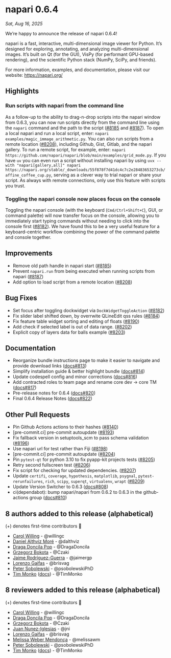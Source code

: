 # napari 0.6.4

*Sat, Aug 16, 2025*

We’re happy to announce the release of napari 0.6.4!

napari is a fast, interactive, multi-dimensional image viewer for Python. It’s designed for exploring, annotating, and analyzing multi-dimensional images. It’s built on Qt (for the GUI), VisPy (for performant GPU-based rendering), and the scientific Python stack (NumPy, SciPy, and friends).

For more information, examples, and documentation, please visit our website: https://napari.org/

## Highlights

### Run scripts with napari from the command line

As a follow-up to the ability to drag-n-drop scripts into the napari window from 0.6.3, you can now run scripts directly from the command line using the `napari` command and the path to the script ([#8185](https://github.com/napari/napari/pull/8185) and [#8187](https://github.com/napari/napari/pull/8187)).
To open a local napari and run a local script, enter: `napari examples/magic_immage_arithmetic.py`.
You can also run scripts from a remote location ([#8208](https://github.com/napari/napari/pull/8208)), including Github, Gist, Gitlab, and the napari gallery.
To run a remote script, for example, enter: `napari https://github.com/napari/napari/blob/main/examples/grid_mode.py`.
If you have `uv` you can even run a script without installing napari by using `uvx --with "napari[gallery,all]" napari https://napari.org/stable/_downloads/55f878f7d41dc4c7c2e28483653273cb/affine_coffee_cup.py`, serving as a clever way to trial napari or share your script. As always with remote connections, only use this feature with scripts you trust.

### Toggling the napari console now places focus on the console

Toggling the napari console (with the keyboard (`Cmd/Ctrl+Shift+C`), GUI, or command palette) will now transfer focus on the console, allowing you to immediately start typing commands without needing to click into the console first ([#8182](https://github.com/napari/napari/pull/8182)). We have found this to be a very useful feature for a keyboard-centric workflow combining the power of the command palette and console together.

## Improvements

- Remove old path handle in napari start ([#8185](https://github.com/napari/napari/pull/8185))
- Prevent `napari.run` from being executed when running scripts from napari ([#8187](https://github.com/napari/napari/pull/8187))
- Add option to load script from a remote location ([#8208](https://github.com/napari/napari/pull/8208))

## Bug Fixes

- Set focus after toggling dockwidget via `DockWidgetToggleAction` ([#8182](https://github.com/napari/napari/pull/8182))
- Fix slider label shifted down, by overrwite QLineEdit qss rules ([#8184](https://github.com/napari/napari/pull/8184))
- Fix feature table widget sorting and editing of floats ([#8190](https://github.com/napari/napari/pull/8190))
- Add check if selected label is out of data range. ([#8202](https://github.com/napari/napari/pull/8202))
- Explicit copy of layers data for balls example ([#8203](https://github.com/napari/napari/pull/8203))

## Documentation

- Reorganize bundle instructions page to make it easier to navigate and provide download links ([docs#813](https://github.com/napari/docs/pull/813))
- Simplify installation guide & better highlight bundle ([docs#814](https://github.com/napari/docs/pull/814))
- Update codespell config and minor corrections ([docs#816](https://github.com/napari/docs/pull/816))
- Add contracted roles to team page and rename core dev -> core TM ([docs#817](https://github.com/napari/docs/pull/817))
- Pre-release notes for 0.6.4 ([docs#820](https://github.com/napari/docs/pull/820))
- Final 0.6.4 Release Notes ([docs#822](https://github.com/napari/docs/pull/822))

## Other Pull Requests

- Pin Github Actions actions to their hashes ([#8140](https://github.com/napari/napari/pull/8140))
- [pre-commit.ci] pre-commit autoupdate ([#8193](https://github.com/napari/napari/pull/8193))
- Fix fallback version in setuptools_scm to pass schema validation ([#8196](https://github.com/napari/napari/pull/8196))
- Use napari url for test rather than Fiji ([#8198](https://github.com/napari/napari/pull/8198))
- [pre-commit.ci] pre-commit autoupdate ([#8204](https://github.com/napari/napari/pull/8204))
- Pin `pytest-qt` for python 3.10 to fix pyapp-kit projects tests ([#8205](https://github.com/napari/napari/pull/8205))
- Retry second fullscreen test ([#8206](https://github.com/napari/napari/pull/8206))
- Fix script for checking for updated dependencies. ([#8207](https://github.com/napari/napari/pull/8207))
- Update `certifi`, `coverage`, `hypothesis`, `matplotlib`, `psygnal`, `pytest-rerunfailures`, `rich`, `scipy`, `superqt`, `virtualenv`, `wrapt` ([#8209](https://github.com/napari/napari/pull/8209))
- Update Version Switcher to 0.6.3 ([docs#808](https://github.com/napari/docs/pull/808))
- ci(dependabot): bump napari/napari from 0.6.2 to 0.6.3 in the github-actions group ([docs#810](https://github.com/napari/docs/pull/810))


## 8 authors added to this release (alphabetical)

(+) denotes first-time contributors 🥳

- [Carol Willing](https://github.com/napari/docs/commits?author=willingc) - @willingc
- [Daniel Althviz Moré](https://github.com/napari/napari/commits?author=dalthviz) - @dalthviz
- [Draga Doncila Pop](https://github.com/napari/docs/commits?author=DragaDoncila) - @DragaDoncila
- [Grzegorz Bokota](https://github.com/napari/napari/commits?author=Czaki) - @Czaki
- [Jaime Rodríguez-Guerra](https://github.com/napari/napari/commits?author=jaimergp) - @jaimergp
- [Lorenzo Gaifas](https://github.com/napari/napari/commits?author=brisvag) - @brisvag
- [Peter Sobolewski](https://github.com/napari/docs/commits?author=psobolewskiPhD) - @psobolewskiPhD
- [Tim Monko](https://github.com/napari/napari/commits?author=TimMonko) ([docs](https://github.com/napari/docs/commits?author=TimMonko))  - @TimMonko


## 8 reviewers added to this release (alphabetical)

(+) denotes first-time contributors 🥳

- [Carol Willing](https://github.com/napari/docs/commits?author=willingc) - @willingc
- [Draga Doncila Pop](https://github.com/napari/docs/commits?author=DragaDoncila) - @DragaDoncila
- [Grzegorz Bokota](https://github.com/napari/napari/commits?author=Czaki) - @Czaki
- [Juan Nunez-Iglesias](https://github.com/napari/docs/commits?author=jni) - @jni
- [Lorenzo Gaifas](https://github.com/napari/napari/commits?author=brisvag) - @brisvag
- [Melissa Weber Mendonça](https://github.com/napari/docs/commits?author=melissawm) - @melissawm
- [Peter Sobolewski](https://github.com/napari/docs/commits?author=psobolewskiPhD) - @psobolewskiPhD
- [Tim Monko](https://github.com/napari/napari/commits?author=TimMonko) ([docs](https://github.com/napari/docs/commits?author=TimMonko))  - @TimMonko

